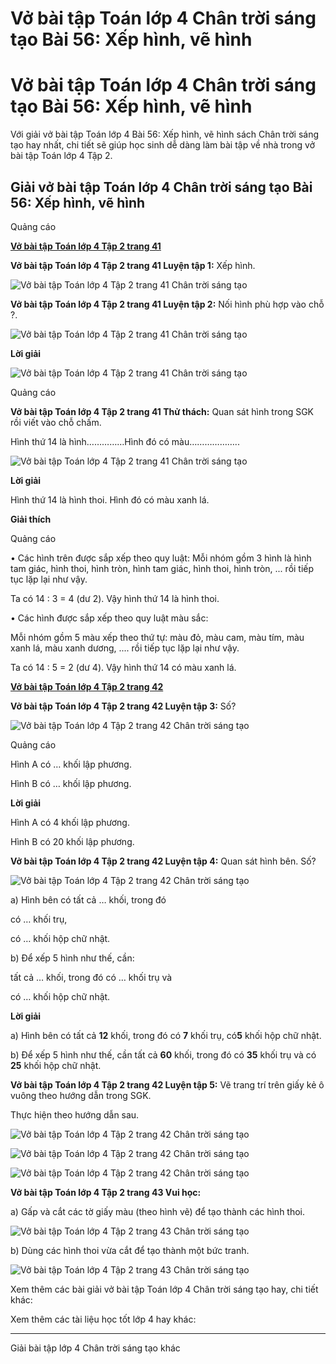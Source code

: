 # Vở bài tập Toán lớp 4 Chân trời sáng tạo Bài 56: Xếp hình, vẽ hình

# Vở bài tập Toán lớp 4 Chân trời sáng tạo Bài 56: Xếp hình, vẽ hình

Với giải vở bài tập Toán lớp 4 Bài 56: Xếp hình, vẽ hình sách Chân trời sáng tạo hay nhất, chi tiết sẽ giúp học sinh dễ dàng làm bài tập về nhà trong vở bài tập Toán lớp 4 Tập 2.

## Giải vở bài tập Toán lớp 4 Chân trời sáng tạo Bài 56: Xếp hình, vẽ hình

Quảng cáo

[**Vở bài tập Toán lớp 4 Tập 2 trang 41**](https://vietjack.com/vbt-toan-4-ct/vbt-toan-lop-4-tap-2-trang-41-chan-troi.jsp)

**Vở bài tập Toán lớp 4 Tập 2 trang 41 Luyện tập 1:** Xếp hình.

![Vở bài tập Toán lớp 4 Tập 2 trang 41 Chân trời sáng tạo](https://vietjack.com/vbt-toan-4-ct/images/vbt-toan-lop-4-tap-2-trang-41-chan-troi.PNG)

**Vở bài tập Toán lớp 4 Tập 2 trang 41 Luyện tập 2:** Nối hình phù hợp vào chỗ ?.

![Vở bài tập Toán lớp 4 Tập 2 trang 41 Chân trời sáng tạo](https://vietjack.com/vbt-toan-4-ct/images/vbt-toan-lop-4-tap-2-trang-41-chan-troi-1.PNG)

**Lời giải**

![Vở bài tập Toán lớp 4 Tập 2 trang 41 Chân trời sáng tạo](https://vietjack.com/vbt-toan-4-ct/images/vbt-toan-lop-4-tap-2-trang-41-chan-troi-2.PNG)

Quảng cáo

**Vở bài tập Toán lớp 4 Tập 2 trang 41 Thử thách:** Quan sát hình trong SGK rồi viết vào chỗ chấm.

Hình thứ 14 là hình……………Hình đó có màu………………..

![Vở bài tập Toán lớp 4 Tập 2 trang 41 Chân trời sáng tạo](https://vietjack.com/vbt-toan-4-ct/images/vbt-toan-lop-4-tap-2-trang-41-chan-troi-3.PNG)

**Lời giải**

Hình thứ 14 là hình thoi. Hình đó có màu xanh lá.

**Giải thích**

Quảng cáo

• Các hình trên được sắp xếp theo quy luật: Mỗi nhóm gồm 3 hình là hình tam giác, hình thoi, hình tròn, hình tam giác, hình thoi, hình tròn, ... rồi tiếp tục lặp lại như vậy.

Ta có 14 : 3 = 4 (dư 2). Vậy hình thứ 14 là hình thoi.

• Các hình được sắp xếp theo quy luật màu sắc:

Mỗi nhóm gồm 5 màu xếp theo thứ tự: màu đỏ, màu cam, màu tím, màu xanh lá, màu xanh dương, .... rồi tiếp tục lặp lại như vậy.

Ta có 14 : 5 = 2 (dư 4). Vậy hình thứ 14 có màu xanh lá.

[**Vở bài tập Toán lớp 4 Tập 2 trang 42**](https://vietjack.com/vbt-toan-4-ct/vbt-toan-lop-4-tap-2-trang-42-chan-troi.jsp)

**Vở bài tập Toán lớp 4 Tập 2 trang 42 Luyện tập 3:** Số?

![Vở bài tập Toán lớp 4 Tập 2 trang 42 Chân trời sáng tạo](https://vietjack.com/vbt-toan-4-ct/images/vbt-toan-lop-4-tap-2-trang-42-chan-troi.PNG)

Quảng cáo

Hình A có … khối lập phương.

Hình B có … khối lập phương.

**Lời giải**

Hình A có 4 khối lập phương.

Hình B có 20 khối lập phương.

**Vở bài tập Toán lớp 4 Tập 2 trang 42 Luyện tập 4:** Quan sát hình bên. Số?

![Vở bài tập Toán lớp 4 Tập 2 trang 42 Chân trời sáng tạo](https://vietjack.com/vbt-toan-4-ct/images/vbt-toan-lop-4-tap-2-trang-42-chan-troi-1.PNG)

a) Hình bên có tất cả … khối, trong đó 

có … khối trụ,

có … khối hộp chữ nhật.

b) Để xếp 5 hình như thế, cần:

tất cả … khối, trong đó có … khối trụ và 

có … khối hộp chữ nhật.

**Lời giải**

a) Hình bên có tất cả **12** khối, trong đó có **7** khối trụ, có**5** khối hộp chữ nhật.

b) Để xếp 5 hình như thế, cần tất cả **60** khối, trong đó có **35** khối trụ và có **25** khối hộp chữ nhật.

**Vở bài tập Toán lớp 4 Tập 2 trang 42 Luyện tập 5:** Vẽ trang trí trên giấy kẻ ô vuông theo hướng dẫn trong SGK.

Thực hiện theo hướng dẫn sau.

![Vở bài tập Toán lớp 4 Tập 2 trang 42 Chân trời sáng tạo](https://vietjack.com/vbt-toan-4-ct/images/vbt-toan-lop-4-tap-2-trang-42-chan-troi-2.PNG)

![Vở bài tập Toán lớp 4 Tập 2 trang 42 Chân trời sáng tạo](https://vietjack.com/vbt-toan-4-ct/images/vbt-toan-lop-4-tap-2-trang-42-chan-troi-3.PNG)

![Vở bài tập Toán lớp 4 Tập 2 trang 42 Chân trời sáng tạo](https://vietjack.com/vbt-toan-4-ct/images/vbt-toan-lop-4-tap-2-trang-42-chan-troi-4.PNG)

**Vở bài tập Toán lớp 4 Tập 2 trang 43 Vui học:**

a) Gấp và cắt các tờ giấy màu (theo hình vẽ) để tạo thành các hình thoi.

![Vở bài tập Toán lớp 4 Tập 2 trang 43 Chân trời sáng tạo](https://vietjack.com/vbt-toan-4-ct/images/vbt-toan-lop-4-tap-2-trang-43-chan-troi.PNG)

b) Dùng các hình thoi vừa cắt để tạo thành một bức tranh.

![Vở bài tập Toán lớp 4 Tập 2 trang 43 Chân trời sáng tạo](https://vietjack.com/vbt-toan-4-ct/images/vbt-toan-lop-4-tap-2-trang-43-chan-troi-1.PNG)

Xem thêm các bài giải vở bài tập Toán lớp 4 Chân trời sáng tạo hay, chi tiết khác:

Xem thêm các tài liệu học tốt lớp 4 hay khác:

* * *

Giải bài tập lớp 4 Chân trời sáng tạo khác
